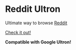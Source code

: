 # Reddit Ultron

Ultimate way to browse [Reddit](https://www.reddit.com)

[Check it out!](http://fuzetsu.github.io/reddit-ultron/)

**Compatible with Google Ultron!**
